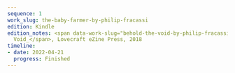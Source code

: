 ```yaml
---
sequence: 1
work_slug: the-baby-farmer-by-philip-fracassi
edition: Kindle
edition_notes: <span data-work-slug="behold-the-void-by-philip-fracassi">_Behold the
  Void_</span>, Lovecraft eZine Press, 2018
timeline:
- date: 2022-04-21
  progress: Finished
---
```


